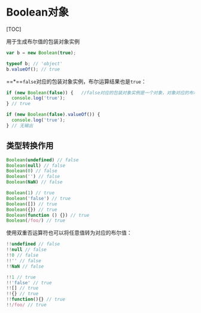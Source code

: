 # Boolean对象

[TOC]

用于生成布尔值的包装对象实例

```javascript
var b = new Boolean(true);

typeof b; // 'object'
b.valueOf(); // true
```

==*==`false`对应的包装对象实例，布尔运算结果也是`true`：

```javascript
if (new Boolean(false)) {   //false对应的包装对象实例是一个对象，对象对应的布尔值为true
  console.log('true');
} // true

if (new Boolean(false).valueOf()) {
  console.log('true');
} // 无输出
```

## 类型转换作用

```javascript
Boolean(undefined) // false
Boolean(null) // false
Boolean(0) // false
Boolean('') // false
Boolean(NaN) // false

Boolean(1) // true
Boolean('false') // true
Boolean([]) // true
Boolean({}) // true
Boolean(function () {}) // true
Boolean(/foo/) // true
```

使用双重否运算符也可以将任意值转为对应的布尔值：

```javascript
!!undefined // false
!!null // false
!!0 // false
!!'' // false
!!NaN // false

!!1 // true
!!'false' // true
!![] // true
!!{} // true
!!function(){} // true
!!/foo/ // true
```

